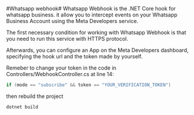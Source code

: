 #Whatsapp webhook#
Whatsapp Webhook is the .NET Core hook for whatsapp business. it allow you to intercept events on your Whatsapp Business Account using the Meta Developers service.


The first necessary condition for working with Whatsapp Webhook is that you need to run this service with HTTPS protocol.

Afterwards, you can configure an App on the Meta Developers dashboard, specifying the hook url and the token made by yourself.

Remeber to change your token in the code in Controllers/WebhookController.cs at line 14:
```csharp
if (mode == "subscribe" && token == "YOUR_VERIFICATION_TOKEN")
```

then rebuild the project
```powershell
dotnet build
```